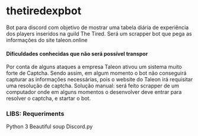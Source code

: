 # thetiredexpbot
Bot para discord com objetivo de mostrar uma tabela diária de experiência dos players inseridos na guild The Tired. Será um scrapper bot que pega as informações do site taleon.online



#### Dificuldades conhecidas que não será possível transpor

Por conta de alguns ataques a empresa Taleon ativou um sistema muito forte de Captcha. Sendo assim, em algum momento o bot não conseguirá capturar as informações necessárias, pois o website do Taleon irá requisitar uma resolução de captcha. 
Solução manual: será feito scrapper de um computador onde em alguns momentos o desenvolver deve entrar para resolver o captcha, e startar o bot. 


### LIBS: Requeriments

Python 3
Beautiful soup
Discord.py
